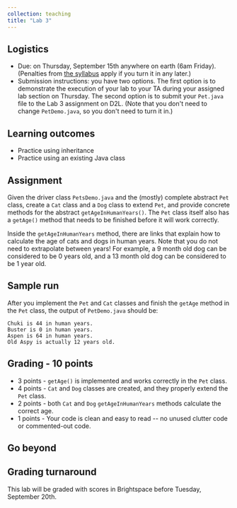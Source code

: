 ```yaml
---
collection: teaching
title: "Lab 3"
---
```


## Logistics
* Due: on Thursday, September 15th  anywhere on earth (6am Friday). (Penalties from [the
	syllabus](https://lgw2.github.io/teaching/csci132-fall-2022/syllabus/)
	apply if you turn it in any later.)
* Submission instructions: you have two options. The first option is to
	demonstrate the execution of your lab to your TA during your assigned lab
	section on Thursday.
	The second option is to submit your `Pet.java` file to the Lab 3
	assignment on D2L. (Note that you don't need to change `PetDemo.java`, so
	you don't need to turn it in.)


## Learning outcomes
* Practice using inheritance
* Practice using an existing Java class

## Assignment

Given the driver class `PetsDemo.java` and the (mostly) complete abstract `Pet`
class, create a `Cat` class and a `Dog` class to extend `Pet`, and provide concrete
methods for the abstract `getAgeInHumanYears()`. The `Pet` class itself also has a
`getAge()` method that needs to be finished before it will work correctly.

Inside the `getAgeInHumanYears` method, there are links that explain how to
calculate the age of cats and dogs in human years. Note that you do not need to
extrapolate between years! For example, a 9 month old dog can be considered to
be 0 years old, and a 13 month old dog can be considered to be 1 year old.

## Sample run
After you implement the `Pet` and `Cat` classes and finish the `getAge` method
in the `Pet` class, the output of `PetDemo.java` should be:
```
Chuki is 44 in human years.
Buster is 0 in human years.
Aspen is 64 in human years.
Old Aspy is actually 12 years old.
```

## Grading - 10 points
* 3 points - `getAge()` is implemented and works correctly in the `Pet` class.
* 4 points - `Cat` and `Dog` classes are created, and they properly extend the `Pet` class.
* 2 points - both `Cat` and `Dog` `getAgeInHumanYears` methods calculate the correct age.
* 1 points - Your code is clean and easy to read -- no unused clutter code or commented-out code.

## Go beyond

## Grading turnaround
This lab will be graded with scores in Brightspace before Tuesday, September
20th.

